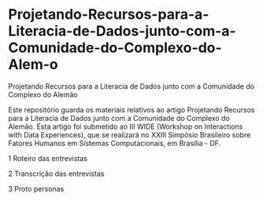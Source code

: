 # Projetando-Recursos-para-a-Literacia-de-Dados-junto-com-a-Comunidade-do-Complexo-do-Alem-o
Projetando Recursos para a Literacia de Dados junto com a Comunidade do Complexo do Alemão

Este repositório guarda os materiais relativos ao artigo Projetando Recursos para a Literacia de Dados junto com a Comunidade do Complexo do Alemão. Esta artigo foi submetido ao III WIDE (Workshop on Interactions with Data Experiences), que se realizará no XXIII Simpósio Brasileiro sobre Fatores Humanos em Sistemas Computacionais, em Brasília - DF.

1 Roteiro das entrevistas

2 Transcrição das entrevistas

3 Proto personas

